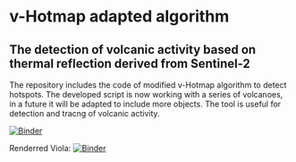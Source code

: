# v-Hotmap adapted algorithm
## The detection of volcanic activity based on thermal reflection derived from Sentinel-2

The repository includes the code of modified v-Hotmap algorithm to detect hotspots.
The developed script is now working with a series of volcanoes, in a future it will be adapted to include more objects.
The tool is useful for detection and tracng of volcanic activity.



[![Binder](https://mybinder.org/badge_logo.svg)](https://mybinder.org/v2/gh/kedich22/Hotmap/main?labpath=Hotmap_improved_2.ipynb)

Renderred Viola:
[![Binder](https://mybinder.org/badge_logo.svg)](https://mybinder.org/v2/gh/kedich22/Hotmap/main?urlpath=voila%2Frender%2FHotmap_improved_2.ipynb)
